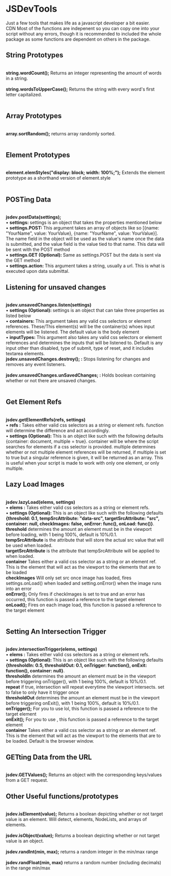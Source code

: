 # JSDevTools

Just a few tools that makes life as a javascript developer a bit easier.<br>
CDN <script src="https://cdn.jsdelivr.net/gh/wbojczuk/JSDevTools/jsdev.min.js"></script>
Most of the functions are indepenent so you can copy one into your script without any errors, though it is recommended to included the whole package as some functions are dependent on others in the package.

<h2>String Prototypes</h2>
<br>
    <strong>string.wordCount();</strong> Returns an integer representing the amount of words in a string.<br>
    <br>
    <strong>string.wordsToUpperCase();</strong> Returns the string with every word's first letter capitalized.<br>
    <br>
            
<h2>Array Prototypes</h2>
            <br>
            <strong>array.sortRandom();</strong> returns array randomly sorted.<br><br>
            
<h2>Element Prototypes</h2>
            <br>
            <strong>element.elemStyles("display: block; width: 100%;");</strong> Extends the element prototype as a shorthand version of element.style<br>
            <br>
            
<h2>POSTing Data</h2>
            <br>
            <strong>jsdev.postData(settings);</strong><br>
             &bull; <strong>settings: </strong>settings is an object that takes the properties mentioned below<br>
            &bull; <strong>settings.POST: </strong> This argument takes an array of objects like so [{name: "YourName", value: YourValue}, {name: "YourName", value: YourValue}]. The name field in the object will be used as the value's name once the data is submitted, and the value field is the value tied to that name. This data will be sent with the POST method<br>
            &bull; <strong>settings.GET (Optional): </strong> Same as settings.POST but the data is sent via the GET method<br>
            &bull; <strong>settings.action: </strong> This argument takes a string, usually a url. This is what is executed upon data submittal.<br>
            
            
<h2>Listening for unsaved changes</h2>
<br>
<strong>jsdev.unsavedChanges.listen(settings)</strong><br>
            &bull; <strong>settings (Optional): </strong> settings is an object that can take three properties as listed below<br>
            &bull; <strong>containers: </strong> This argument takes any valid css selectors or element references. These/This element(s) will be the container(s) whoes input elements will be listened. The default value is the body element<br>
            &bull; <strong>inputTypes: </strong> This argument also takes any valid css selectors or element references and determines the inputs that will be listened to. Default is any input other than disabled, type of submit, type of reset, and it includes textarea elements.<br>
            <strong>jsdev.unsavedChanges.destroy(); : </strong> Stops listening for changes and removes any event listeners.<br><br>
            <strong>jsdev.unsavedChanges.unSavedChanges; : </strong> Holds boolean containing whether or not there are unsaved changes.<br><br>
            
<h2>Get Element Refs</h2>
<br>
<strong>jsdev.getElementRefs(refs, settings)</strong><br>
&bull; <strong>refs : </strong>Takes either valid css selectors as a string or element refs. function will determine the difference and act accordingly.<br>
&bull; <strong>settings (Optional): </strong>This is an object like such with the following defaults {container: document, multiple = true}. container will be where the script searches for elements if a css selector is provided. multiple determines whether or not multiple element references will be returned, if multiple is set to true but a singular reference is given, it will be returned as an array. This is useful when your script is made to work with only one element, or only multiple.<br>

<h2>Lazy Load Images</h2>
<br>
<strong>jsdev.lazyLoad(elems, settings)</strong><br>
&bull; <strong>elems : </strong>Takes either valid css selectors as a string or element refs.<br>
&bull; <strong>settings (Optional): </strong>This is an object like such with the following defaults<br>
<strong>{threshold: 0.1, tempSrcAttribute: "data-src", targetSrcAttribute: "src", container: null, checkImages: false, onError: func(), onLoad:  func()}</strong>. <br>
<strong>threshold</strong> determines the amount an element must be in the viewport before loading, with 1 being 100%, default is 10%/0.1.<br> <strong>tempSrcAttribute</strong> is the attribute that will store the actual src value that will be used when loaded. <br>
<strong>targetSrcAttribute</strong> is the attribute that tempSrcAttribute will be applied to when loaded. <br>
<strong>container</strong> Takes either a valid css selector as a string or an element ref. This is the element that will act as the viewport to the elements that are to be loaded <br>
<strong>checkImages</strong> Will only set src once image has loaded, fires settings.onLoad() when loaded and setting.onError() when the image runs into an error<br>
<strong>onError();</strong> Only fires if checkImages is set to true and an error has occurred, this function is passed a reference to the target element<br>
<strong>onLoad();</strong> Fires on each image load, this function is passed a reference to the target element<br>
<br>

<h2>Setting An Intersection Trigger</h2>
<br>
<strong>jsdev.intersectionTrigger(elems, settings)</strong><br>
&bull; <strong>elems : </strong>Takes either valid css selectors as a string or element refs.<br>
&bull; <strong>settings (Optional): </strong>This is an object like such with the following defaults<br>
<strong>{thresholdIn: 0.5, thresholdOut: 0.1, onTrigger: function(), onExit: function(), container: null}</strong>. <br>
<strong>thresholdIn</strong> determines the amount an element must be in the viewport before triggering onTrigger(), with 1 being 100%, default is 10%/0.1.<br> 
<strong>repeat</strong> if true, intersection will repeat everytime the viewport intersects. set to false to only have it trigger once<br> 
<strong>thresholdOut</strong> determines the amount an element must be in the viewport before triggering onExit(), with 1 being 100%, default is 10%/0.1.<br> 
<strong>onTrigger();</strong> For you to use lol, this function is passed a reference to the target element<br>
<strong>onExit();</strong> For you to use , this function is passed a reference to the target element<br>
<strong>container</strong> Takes either a valid css selector as a string or an element ref. This is the element that will act as the viewport to the elements that are to be loaded. Default is the browser window. <br>
            
<h2>GETting Data from the URL</h2>
<br><strong>jsdev.GETValues();</strong> Returns an object with the corresponding keys/values from a GET request.
            
<h2>Other Useful functions/prototypes</h2><br>
            <strong>jsdev.isElement(value);</strong> Returns a boolean depicting whether or not target value is an element. Will detect, elements, NodeLists, and arrays of elements.<br>
            <br>
            <strong>jsdev.isObject(value);</strong> Returns a boolean depicting whether or not target value is an object.<br>
            <br>
            <strong>jsdev.randInt(min, max);</strong> returns a random integer in the min/max range<br>
            <br>
            <strong>jsdev.randFloat(min, max)</strong> returns a random number (including decimals) in the range min/max<br>
            <br>
            
